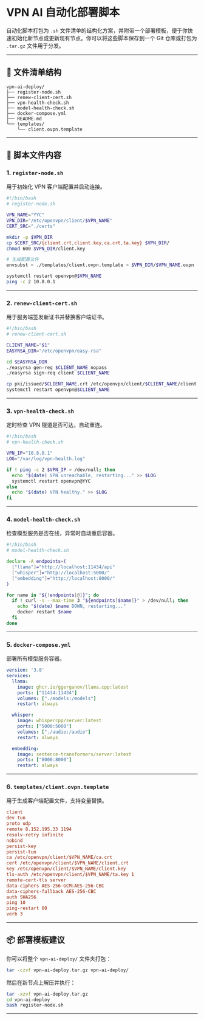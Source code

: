 # VPN AI 自动化部署脚本

自动化脚本打包为 `.sh` 文件清单的结构化方案，并附带一个部署模板，便于你快速初始化新节点或更新现有节点。你可以将这些脚本保存到一个 Git 仓库或打包为 `.tar.gz` 文件用于分发。

---

## 📁 文件清单结构

```plaintext
vpn-ai-deploy/
├── register-node.sh
├── renew-client-cert.sh
├── vpn-health-check.sh
├── model-health-check.sh
├── docker-compose.yml
├── README.md
└── templates/
    └── client.ovpn.template
```

---

## 🧩 脚本文件内容

### 1. `register-node.sh`

用于初始化 VPN 客户端配置并启动连接。

```bash
#!/bin/bash
# register-node.sh

VPN_NAME="YYC"
VPN_DIR="/etc/openvpn/client/$VPN_NAME"
CERT_SRC="./certs"

mkdir -p $VPN_DIR
cp $CERT_SRC/{client.crt,client.key,ca.crt,ta.key} $VPN_DIR/
chmod 600 $VPN_DIR/client.key

# 生成配置文件
envsubst < ./templates/client.ovpn.template > $VPN_DIR/$VPN_NAME.ovpn

systemctl restart openvpn@$VPN_NAME
ping -c 2 10.8.0.1
```

---

### 2. `renew-client-cert.sh`

用于服务端签发新证书并替换客户端证书。

```bash
#!/bin/bash
# renew-client-cert.sh

CLIENT_NAME="$1"
EASYRSA_DIR="/etc/openvpn/easy-rsa"

cd $EASYRSA_DIR
./easyrsa gen-req $CLIENT_NAME nopass
./easyrsa sign-req client $CLIENT_NAME

cp pki/issued/$CLIENT_NAME.crt /etc/openvpn/client/$CLIENT_NAME/client.crt
systemctl restart openvpn@$CLIENT_NAME
```

---

### 3. `vpn-health-check.sh`

定时检查 VPN 隧道是否可达，自动重连。

```bash
#!/bin/bash
# vpn-health-check.sh

VPN_IP="10.8.0.1"
LOG="/var/log/vpn-health.log"

if ! ping -c 2 $VPN_IP > /dev/null; then
  echo "$(date) VPN unreachable, restarting..." >> $LOG
  systemctl restart openvpn@YYC
else
  echo "$(date) VPN healthy." >> $LOG
fi
```

---

### 4. `model-health-check.sh`

检查模型服务是否在线，异常时自动重启容器。

```bash
#!/bin/bash
# model-health-check.sh

declare -A endpoints=(
  ["llama"]="http://localhost:11434/api"
  ["whisper"]="http://localhost:5000/"
  ["embedding"]="http://localhost:8000/"
)

for name in "${!endpoints[@]}"; do
  if ! curl -s --max-time 3 "${endpoints[$name]}" > /dev/null; then
    echo "$(date) $name DOWN, restarting..."
    docker restart $name
  fi
done
```

---

### 5. `docker-compose.yml`

部署所有模型服务容器。

```yaml
version: '3.8'
services:
  llama:
    image: ghcr.io/ggerganov/llama.cpp:latest
    ports: ["11434:11434"]
    volumes: ["./models:/models"]
    restart: always

  whisper:
    image: whispercpp/server:latest
    ports: ["5000:5000"]
    volumes: ["./audio:/audio"]
    restart: always

  embedding:
    image: sentence-transformers/server:latest
    ports: ["8000:8000"]
    restart: always
```

---

### 6. `templates/client.ovpn.template`

用于生成客户端配置文件，支持变量替换。

```ini
client
dev tun
proto udp
remote 8.152.195.33 1194
resolv-retry infinite
nobind
persist-key
persist-tun
ca /etc/openvpn/client/$VPN_NAME/ca.crt
cert /etc/openvpn/client/$VPN_NAME/client.crt
key /etc/openvpn/client/$VPN_NAME/client.key
tls-auth /etc/openvpn/client/$VPN_NAME/ta.key 1
remote-cert-tls server
data-ciphers AES-256-GCM:AES-256-CBC
data-ciphers-fallback AES-256-CBC
auth SHA256
ping 10
ping-restart 60
verb 3
```

---

## 📦 部署模板建议

你可以将整个 `vpn-ai-deploy/` 文件夹打包：

```bash
tar -czvf vpn-ai-deploy.tar.gz vpn-ai-deploy/
```

然后在新节点上解压并执行：

```bash
tar -xzvf vpn-ai-deploy.tar.gz
cd vpn-ai-deploy
bash register-node.sh
```

---
